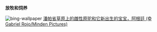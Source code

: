 
**放牧和饲养**

![bing-wallpaper](https://www.bing.com/th?id=OHR.GuanacoMother_ZH-CN3856540256_1920x1080.jpg)
[潘帕省草原上的雌性原驼和它新出生的宝宝，阿根廷 (© Gabriel Rojo/Minden Pictures)](https://www.bing.com/search?q=%E5%8E%9F%E9%A9%BC&amp;form=hpcapt&amp;mkt=zh-cn)
  